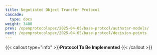 ```yaml
---
title: Negotiated Object Transfer Protocol
cascade:
  type: docs
weight: 3400
prev: /openprotocolspec/2025-04-05/base-protcol/authstar-models/
next: /openprotocolspec/2025-04-05/base-protcol/decision-points
---
```


{{< callout type="info" >}}**Protocol To Be Implemented** {{< /callout >}}

